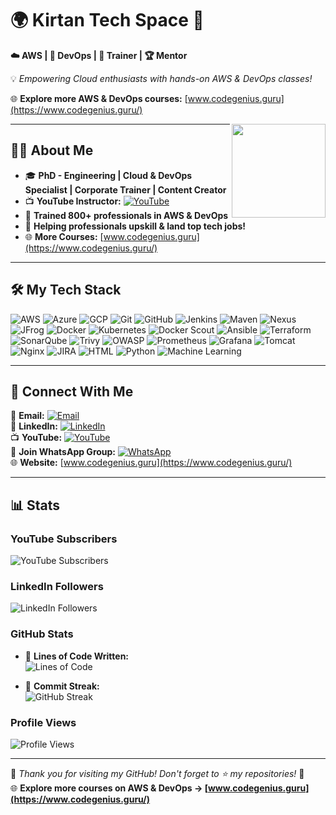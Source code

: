 # 🌍 Kirtan Tech Space 🚀  
**☁️ AWS | 🔧 DevOps | 🎥 Trainer | 🏆 Mentor**  

💡 *Empowering Cloud enthusiasts with hands-on AWS & DevOps classes!*  

🌐 **Explore more AWS & DevOps courses:** [www.codegenius.guru](https://www.codegenius.guru/)  

<img src="https://media.licdn.com/dms/image/v2/D5603AQHJB_lF1d9OSw/profile-displayphoto-shrink_800_800/profile-displayphoto-shrink_800_800/0/1718971147172?e=1747267200&v=beta&t=L6h8BKPXRbbMoB99LcotWilLrK4llQ-y6wd6q9ZAHnQ" width="150" height="150" align="right" />

---

## 👨‍🎓 About Me  
- 🎓 **PhD - Engineering | Cloud & DevOps Specialist | Corporate Trainer | Content Creator**  
- 📺 **YouTube Instructor:** [![YouTube](https://img.shields.io/badge/-Learn%20With%20KASTRO-FF0000?style=flat-square&logo=youtube&logoColor=white)](https://www.youtube.com/@techintrendsblog)  
- 🚀 **Trained 800+ professionals in AWS & DevOps**  
- 🌟 **Helping professionals upskill & land top tech jobs!**  
- 🌐 **More Courses:** [www.codegenius.guru](https://www.codegenius.guru/) 

---

## 🛠️ My Tech Stack  

![AWS](https://img.shields.io/badge/AWS-232F3E?style=for-the-badge&logo=amazonaws&logoColor=white) ![Azure](https://img.shields.io/badge/Azure-0078D4?style=for-the-badge&logo=microsoftazure&logoColor=white) ![GCP](https://img.shields.io/badge/GCP-4285F4?style=for-the-badge&logo=googlecloud&logoColor=white) ![Git](https://img.shields.io/badge/Git-F05032?style=for-the-badge&logo=git&logoColor=white) ![GitHub](https://img.shields.io/badge/GitHub-181717?style=for-the-badge&logo=github&logoColor=white) ![Jenkins](https://img.shields.io/badge/Jenkins-D24939?style=for-the-badge&logo=jenkins&logoColor=white) ![Maven](https://img.shields.io/badge/Maven-C71A36?style=for-the-badge&logo=apachemaven&logoColor=white) ![Nexus](https://img.shields.io/badge/Nexus-1D1D1D?style=for-the-badge&logo=sonatype&logoColor=white) ![JFrog](https://img.shields.io/badge/JFrog-41BF47?style=for-the-badge&logo=jfrog&logoColor=white) ![Docker](https://img.shields.io/badge/Docker-2496ED?style=for-the-badge&logo=docker&logoColor=white) ![Kubernetes](https://img.shields.io/badge/Kubernetes-326CE5?style=for-the-badge&logo=kubernetes&logoColor=white) ![Docker Scout](https://img.shields.io/badge/Docker%20Scout-2496ED?style=for-the-badge&logo=docker&logoColor=white) ![Ansible](https://img.shields.io/badge/Ansible-EE0000?style=for-the-badge&logo=ansible&logoColor=white) ![Terraform](https://img.shields.io/badge/Terraform-623CE4?style=for-the-badge&logo=terraform&logoColor=white) ![SonarQube](https://img.shields.io/badge/SonarQube-4E9BCD?style=for-the-badge&logo=sonarqube&logoColor=white) ![Trivy](https://img.shields.io/badge/Trivy-FF4081?style=for-the-badge&logo=aqua&logoColor=white) ![OWASP](https://img.shields.io/badge/OWASP-000000?style=for-the-badge&logo=owasp&logoColor=white) ![Prometheus](https://img.shields.io/badge/Prometheus-E6522C?style=for-the-badge&logo=prometheus&logoColor=white) ![Grafana](https://img.shields.io/badge/Grafana-F46800?style=for-the-badge&logo=grafana&logoColor=white) ![Tomcat](https://img.shields.io/badge/Tomcat-F8DC75?style=for-the-badge&logo=apachetomcat&logoColor=black) ![Nginx](https://img.shields.io/badge/Nginx-009639?style=for-the-badge&logo=nginx&logoColor=white) ![JIRA](https://img.shields.io/badge/JIRA-0052CC?style=for-the-badge&logo=jira&logoColor=white) ![HTML](https://img.shields.io/badge/HTML-E34F26?style=for-the-badge&logo=html5&logoColor=white) ![Python](https://img.shields.io/badge/Python-3776AB?style=for-the-badge&logo=python&logoColor=white) ![Machine Learning](https://img.shields.io/badge/Machine%20Learning-0277BD?style=for-the-badge&logo=scikitlearn&logoColor=white)  

---

## 🔗 Connect With Me  

📧 **Email:** [![Email](https://img.shields.io/badge/Gmail-Contact%20Me-D14836?style=flat-square&logo=gmail&logoColor=white)](mailto:techintrendsofficial@gmail.com)  
👔 **LinkedIn:** [![LinkedIn](https://img.shields.io/badge/LinkedIn-Connect-blue?style=flat-square&logo=linkedin)](https://www.linkedin.com/in/erkirtanraj/)  
📺 **YouTube:** [![YouTube](https://img.shields.io/badge/YouTube-Subscribe-red?style=flat-square&logo=youtube)](https://www.youtube.com/@techintrendsblog)  
📱 **Join WhatsApp Group:** [![WhatsApp](https://img.shields.io/badge/WhatsApp-Join%20Group-25D366?style=flat-square&logo=whatsapp&logoColor=white)](https://chat.whatsapp.com/JwQqzkxhFm1Dk9q4GvJe4n)  
🌐 **Website:** [www.codegenius.guru](https://www.codegenius.guru/) 

---

## 📊 Stats  

### YouTube Subscribers  
![YouTube Subscribers](https://img.shields.io/youtube/channel/subscribers/UCwNkfXk5b3sW02QcWUbTgVg?label=YouTube%20Subscribers&style=social)  

### LinkedIn Followers  
![LinkedIn Followers](https://img.shields.io/badge/LinkedIn%20Followers-1800+-blue?logo=linkedin)  

### GitHub Stats  
- 📝 **Lines of Code Written:**  
  ![Lines of Code](https://img.shields.io/badge/Total%20Lines%20of%20Code-1.5M%2B-blue?style=flat-square)  

- 📅 **Commit Streak:**  
  ![GitHub Streak](https://streak-stats.demolab.com?user=erkirtanraj&theme=radical)  

### Profile Views  
![Profile Views](https://komarev.com/ghpvc/?username=erkirtanraj&color=blue&style=flat-square)  

---

🎉 *Thank you for visiting my GitHub! Don't forget to ⭐ my repositories!* 🚀  
🌐 **Explore more courses on AWS & DevOps → [www.codegenius.guru](https://www.codegenius.guru/)**  
